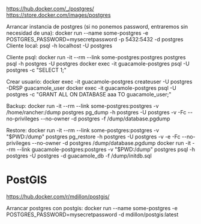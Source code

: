 https://hub.docker.com/_/postgres/
https://store.docker.com/images/postgres

Arrancar instancia de postgres (si no ponemos password, entraremos sin necesidad de una):
docker run --name some-postgres -e POSTGRES_PASSWORD=mysecretpassword -p 5432:5432 -d postgres
Cliente local: psql -h localhost -U postgres

Cliente psql:
docker run -it --rm --link some-postgres:postgres postgres psql -h postgres -U postgres
docker exec -it guacamole-postgres psql -U postgres -c "SELECT 1;"

Crear usuario:
docker exec -it guacamole-postgres createuser -U postgres -DRSP guacamole_user
docker exec -it guacamole-postgres psql -U postgres -c "GRANT ALL ON DATABASE aaa TO guacamole_user;"


Backup:
docker run -it --rm --link some-postgres:postgres -v /home/rancher:/dump postgres pg_dump -h postgres -U postgres -v -Fc --no-privileges --no-owner -d postgres -f /dump/database.pgdump


Restore:
docker run -it --rm --link some-postgres:postgres -v "$PWD:/dump" postgres pg_restore -h postgres -U postgres -v -e -Fc  --no-privileges --no-owner -d postgres /dump/database.pgdump
docker run -it --rm --link guacamole-postgres:postgres -v "$PWD:/dump" postgres psql -h postgres -U postgres -d guacamole_db -f /dump/initdb.sql



# PostGIS
https://hub.docker.com/r/mdillon/postgis/

Arrancar postgres con postgis:
docker run --name some-postgres -e POSTGRES_PASSWORD=mysecretpassword -d mdillon/postgis:latest
